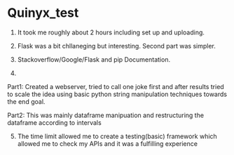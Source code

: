 # Quinyx_test

1) It took me roughly about 2 hours including set up and uploading. 

2) Flask was a bit chllaneging but interesting. Second part was simpler.

3) Stackoverflow/Google/Flask and pip Documentation.

4)
Part1: Created a webserver, tried to call one joke first and after results tried to scale the idea using basic python string manipulation techniques towards the end goal.

Part2: This was mainly dataframe manipuation and restructuring the dataframe according to intervals

5) The time limit allowed me to create a testing(basic) framework which allowed me to check my APIs and it was a fulfilling experience

